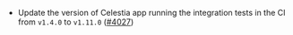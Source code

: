 - Update the version of Celestia app running the integration tests in the CI from `v1.4.0`
  to `v1.11.0` ([\#4027](https://github.com/informalsystems/hermes/issues/4027))